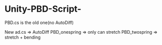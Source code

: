 # Unity-PBD-Script-
PBD.cs is the old one(no AutoDiff)

New
ad.cs => AutoDiff
PBD_onespring => only can stretch
PBD_twospring => stretch + bending
